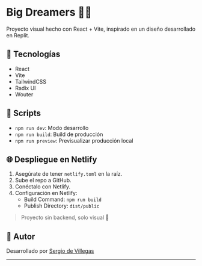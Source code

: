 # Big Dreamers 🌙✨

Proyecto visual hecho con React + Vite, inspirado en un diseño desarrollado en Replit.

## 🚀 Tecnologías

- React
- Vite
- TailwindCSS
- Radix UI
- Wouter

## 🔧 Scripts

- `npm run dev`: Modo desarrollo
- `npm run build`: Build de producción
- `npm run preview`: Previsualizar producción local

## 🌐 Despliegue en Netlify

1. Asegúrate de tener `netlify.toml` en la raíz.
2. Sube el repo a GitHub.
3. Conéctalo con Netlify.
4. Configuración en Netlify:
   - Build Command: `npm run build`
   - Publish Directory: `dist/public`

> Proyecto sin backend, solo visual 🧠

## 🧠 Autor

Desarrollado por [Sergio de Villegas](https://github.com/tu-usuario)

---

